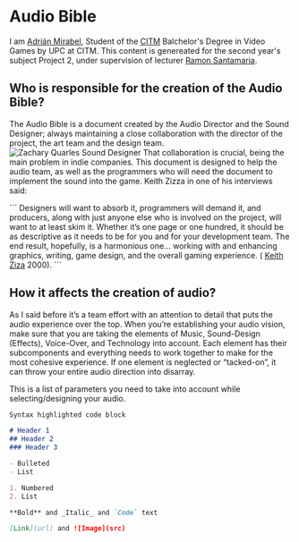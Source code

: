 # Audio Bible

I am [Adrián Mirabel](https://www.linkedin.com/in/m1r4b3l/), Student of the [CITM](https://www.citm.upc.edu/ing/estudis/graus-videojocs/) Balchelor's Degree in Video Games by UPC at CITM. This content is genereated for the second year's subject Project 2, under supervision of lecturer [Ramon Santamaria](https://www.linkedin.com/in/raysan/).

## Who is responsible for the creation of the Audio Bible?

The Audio Bible is a document created by the Audio Director and the Sound Designer; always maintaining a close collaboration with the director of the project, the art team and the design team. ![Zachary Quarles Sound Designer](https://www.google.com/searchq=Zachary+Quarles&rlz=1C1GGRV_enES751ES751&sxsrf=ALeKk03JDt4X8xr01Of_5V4n1VcyiU_zZQ:1583266133016&source=lnms&tbm=isch&sa=X&ved=2ahUKEwj7xsX7jf_nAhVCqxoKHYW3Cq8Q_AUoAXoECAsQAw&biw=1920&bih=975#imgrc=EIh6tBB37SmWYM)
That collaboration is crucial, being the main problem in indie companies.
This document is designed to help the audio team, as well as the programmers who will need the document to implement the sound into the game. 
Keith Zizza in one of his interviews said:

´´´
Designers will want to absorb it, programmers will demand it, and producers, along with just anyone else who is involved on the project, will want to at least skim it. Whether it’s one page or one hundred, it should be as descriptive as it needs to be for you and for your development team. The end result, hopefully, is a harmonious one… working with and enhancing graphics, writing, game design, and the overall gaming experience. ( [Keith Ziza](http://keithzizza.com/) 2000).
´´´

## How it affects the creation of audio?

As I said before it’s a team effort with an attention to detail that puts the audio experience over the top.  When you’re establishing your audio vision, make sure that you are taking the elements of Music, Sound-Design (Effects), Voice-Over, and Technology into account.  Each element has their subcomponents and everything needs to work together to make for the most cohesive experience.  If one element is neglected or “tacked-on”, it can throw your entire audio direction into disarray.

This is a list of parameters you need to take into account while selecting/designing your audio.


```markdown
Syntax highlighted code block

# Header 1
## Header 2
### Header 3

- Bulleted
- List

1. Numbered
2. List

**Bold** and _Italic_ and `Code` text

[Link](url) and ![Image](src)
```


